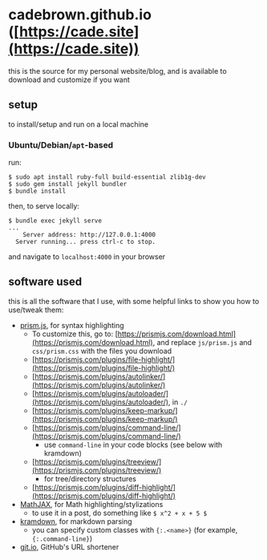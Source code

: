 # cadebrown.github.io ([https://cade.site](https://cade.site))

this is the source for my personal website/blog, and is available to download and customize if you want

## setup

to install/setup and run on a local machine

### Ubuntu/Debian/`apt`-based

run:

```shell
$ sudo apt install ruby-full build-essential zlib1g-dev
$ sudo gem install jekyll bundler
$ bundle install
```

then, to serve locally:

```shell
$ bundle exec jekyll serve
...
    Server address: http://127.0.0.1:4000
  Server running... press ctrl-c to stop.
```

and navigate to `localhost:4000` in your browser


## software used

this is all the software that I use, with some helpful links to show you how to use/tweak them:

  * [prism.js](https://prismjs.com/), for syntax highlighting
    * To customize this, go to: [https://prismjs.com/download.html](https://prismjs.com/download.html), and replace `js/prism.js` and `css/prism.css` with the files you download
    * [https://prismjs.com/plugins/file-highlight/](https://prismjs.com/plugins/file-highlight/)
    * [https://prismjs.com/plugins/autolinker/](https://prismjs.com/plugins/autolinker/)
    * [https://prismjs.com/plugins/autoloader/](https://prismjs.com/plugins/autoloader/), in `./`
    * [https://prismjs.com/plugins/keep-markup/](https://prismjs.com/plugins/keep-markup/)
    * [https://prismjs.com/plugins/command-line/](https://prismjs.com/plugins/command-line/)
      * use `command-line` in your code blocks (see below with kramdown)
    * [https://prismjs.com/plugins/treeview/](https://prismjs.com/plugins/treeview/)
      * for tree/directory structures
    * [https://prismjs.com/plugins/diff-highlight/](https://prismjs.com/plugins/diff-highlight/)
  * [MathJAX](https://www.mathjax.org/), for Math highlighting/stylizations
    * to use it in a post, do something like `$ x^2 + x + 5 $`
  * [kramdown](https://kramdown.gettalong.org/syntax.html), for markdown parsing
    * you can specify custom classes with `{:.<name>}` (for example, `{:.command-line}`)
  * [git.io](https://git.io/), GitHub's URL shortener

  